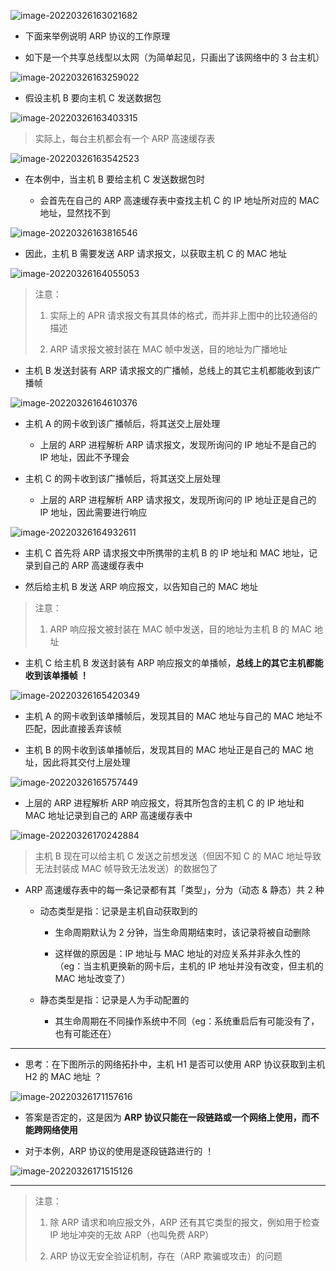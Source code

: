 ![image-20220326163021682](https://aliyun-oss-lpj.oss-cn-qingdao.aliyuncs.com/images/by-picgo/image-20220326163021682.png)

- 下面来举例说明 ARP 协议的工作原理

- 如下是一个共享总线型以太网（为简单起见，只画出了该网络中的 3 台主机）

![image-20220326163259022](https://aliyun-oss-lpj.oss-cn-qingdao.aliyuncs.com/images/by-picgo/image-20220326163259022.png)

- 假设主机 B 要向主机 C 发送数据包

![image-20220326163403315](https://aliyun-oss-lpj.oss-cn-qingdao.aliyuncs.com/images/by-picgo/image-20220326163403315.png)

> 实际上，每台主机都会有一个 ARP 高速缓存表

![image-20220326163542523](https://aliyun-oss-lpj.oss-cn-qingdao.aliyuncs.com/images/by-picgo/image-20220326163542523.png)

- 在本例中，当主机 B 要给主机 C 发送数据包时

	- 会首先在自己的 ARP 高速缓存表中查找主机 C 的 IP 地址所对应的 MAC 地址，显然找不到

![image-20220326163816546](https://aliyun-oss-lpj.oss-cn-qingdao.aliyuncs.com/images/by-picgo/image-20220326163816546.png)

- 因此，主机 B 需要发送 ARP 请求报文，以获取主机 C 的 MAC 地址

![image-20220326164055053](https://aliyun-oss-lpj.oss-cn-qingdao.aliyuncs.com/images/by-picgo/image-20220326164055053.png)

> 注意：
> 
> 1. 实际上的 APR 请求报文有其具体的格式，而并非上图中的比较通俗的描述
> 
> 2. ARP 请求报文被封装在 MAC 帧中发送，目的地址为广播地址

- 主机 B 发送封装有 ARP 请求报文的广播帧，总线上的其它主机都能收到该广播帧

![image-20220326164610376](https://aliyun-oss-lpj.oss-cn-qingdao.aliyuncs.com/images/by-picgo/image-20220326164610376.png)

- 主机 A 的网卡收到该广播帧后，将其送交上层处理

	- 上层的 ARP 进程解析 ARP 请求报文，发现所询问的 IP 地址不是自己的 IP 地址，因此不予理会

- 主机 C 的网卡收到该广播帧后，将其送交上层处理

	- 上层的 ARP 进程解析 ARP 请求报文，发现所询问的 IP 地址正是自己的 IP 地址，因此需要进行响应

![image-20220326164932611](https://aliyun-oss-lpj.oss-cn-qingdao.aliyuncs.com/images/by-picgo/image-20220326164932611.png)

- 主机 C 首先将 ARP 请求报文中所携带的主机 B 的 IP 地址和 MAC 地址，记录到自己的 ARP 高速缓存表中

- 然后给主机 B 发送 ARP 响应报文，以告知自己的 MAC 地址

> 注意：
> 
> 1. ARP 响应报文被封装在 MAC 帧中发送，目的地址为主机 B 的 MAC 地址

- 主机 C 给主机 B 发送封装有 ARP 响应报文的单播帧，**总线上的其它主机都能收到该单播帧 ！**

![image-20220326165420349](https://aliyun-oss-lpj.oss-cn-qingdao.aliyuncs.com/images/by-picgo/image-20220326165420349.png)

- 主机 A 的网卡收到该单播帧后，发现其目的 MAC 地址与自己的 MAC 地址不匹配，因此直接丢弃该帧

- 主机 B 的网卡收到该单播帧后，发现其目的 MAC 地址正是自己的 MAC 地址，因此将其交付上层处理

![image-20220326165757449](https://aliyun-oss-lpj.oss-cn-qingdao.aliyuncs.com/images/by-picgo/image-20220326165757449.png)

- 上层的 ARP 进程解析 ARP 响应报文，将其所包含的主机 C 的 IP 地址和 MAC 地址记录到自己的 ARP 高速缓存表中

![image-20220326170242884](https://aliyun-oss-lpj.oss-cn-qingdao.aliyuncs.com/images/by-picgo/image-20220326170242884.png)

> 主机 B 现在可以给主机 C 发送之前想发送（但因不知 C 的 MAC 地址导致无法封装成 MAC 帧导致无法发送）的数据包了

- ARP 高速缓存表中的每一条记录都有其「类型」，分为（动态 & 静态）共 2 种

	- 动态类型是指：记录是主机自动获取到的

		- 生命周期默认为 2 分钟，当生命周期结束时，该记录将被自动删除

		- 这样做的原因是：IP 地址与 MAC 地址的对应关系并非永久性的（eg：当主机更换新的网卡后，主机的 IP 地址并没有改变，但主机的 MAC 地址改变了）

	- 静态类型是指：记录是人为手动配置的

		- 其生命周期在不同操作系统中不同（eg：系统重启后有可能没有了，也有可能还在）

---

- 思考：在下图所示的网络拓扑中，主机 H1 是否可以使用 ARP 协议获取到主机 H2 的 MAC 地址 ？

![image-20220326171157616](https://aliyun-oss-lpj.oss-cn-qingdao.aliyuncs.com/images/by-picgo/image-20220326171157616.png)

- 答案是否定的，这是因为 **ARP 协议只能在一段链路或一个网络上使用，而不能跨网络使用**

- 对于本例，ARP 协议的使用是逐段链路进行的 ！

![image-20220326171515126](https://aliyun-oss-lpj.oss-cn-qingdao.aliyuncs.com/images/by-picgo/image-20220326171515126.png)

---

> 注意：
> 
> 1. 除 ARP 请求和响应报文外，ARP 还有其它类型的报文，例如用于检查 IP 地址冲突的无故 ARP（也叫免费 ARP）
> 
> 2. ARP 协议无安全验证机制，存在（ARP 欺骗或攻击）的问题
